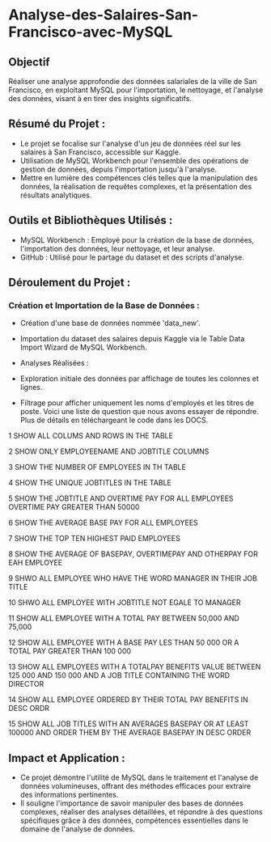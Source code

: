 # Analyse-des-Salaires-San-Francisco-avec-MySQL

## Objectif
Réaliser une analyse approfondie des données salariales de la ville de San Francisco, en exploitant MySQL pour l'importation, le nettoyage, et l'analyse des données, visant à en tirer des insights significatifs.

## Résumé du Projet :

- Le projet se focalise sur l'analyse d'un jeu de données réel sur les salaires à San Francisco, accessible sur Kaggle.
- Utilisation de MySQL Workbench pour l'ensemble des opérations de gestion de données, depuis l'importation jusqu'à l'analyse.
- Mettre en lumière des compétences clés telles que la manipulation des données, la réalisation de requêtes complexes, et la présentation des résultats analytiques.

## Outils et Bibliothèques Utilisés :

- MySQL Workbench : Employé pour la création de la base de données, l'importation des données, leur nettoyage, et leur analyse.
- GitHub : Utilisé pour le partage du dataset et des scripts d'analyse.

## Déroulement du Projet :

### Création et Importation de la Base de Données :
- Création d'une base de données nommée 'data_new'.
- Importation du dataset des salaires depuis Kaggle via le Table Data Import Wizard de MySQL Workbench.
  
- Analyses Réalisées :
- Exploration initiale des données par affichage de toutes les colonnes et lignes.
- Filtrage pour afficher uniquement les noms d'employés et les titres de poste.
Voici une liste de question que nous avons essayer de répondre. Plus de détails en téléchargeant le code dans les DOCS.

 1 SHOW ALL COLUMS AND ROWS IN THE TABLE

 2 SHOW ONLY EMPLOYEENAME AND JOBTITLE COLUMNS

 3 SHOW THE NUMBER OF EMPLOYEES IN TH TABLE

 4 SHOW THE UNIQUE JOBTITLES IN THE TABLE

 5 SHOW THE JOBTITLE AND OVERTIME PAY FOR ALL EMPLOYEES OVERTIME PAY GREATER THAN 50000

 6 SHOW THE AVERAGE BASE PAY FOR ALL EMPLOYEES

 7 SHOW THE TOP TEN HIGHEST PAID EMPLOYEES

 8 SHOW THE AVERAGE OF BASEPAY, OVERTIMEPAY AND OTHERPAY FOR EAH EMPLOYEE

 9 SHWO ALL EMPLOYEE WHO HAVE THE WORD MANAGER IN THEIR JOB TITLE

 10 SHWO ALL EMPLOYEE WITH JOBTITLE  NOT EGALE TO MANAGER 

 11 SHOW ALL EMPLOYEE WITH A TOTAL PAY BETWEEN 50,000 AND 75,000

 12 SHOW ALL EMPLOYEE WITH A BASE PAY LES THAN 50 000 OR A TOTAL PAY GREATER THAN 100 000

 13 SHOW ALL EMPLOYEES WITH A TOTALPAY BENEFITS VALUE BETWEEN 125 000 AND 150 000 AND A JOB TITLE CONTAINING THE WORD DIRECTOR 

 14 SHOW ALL EMPLOYEE ORDERED BY THEIR TOTAL PAY BENEFITS IN DESC ORDR 

 15 SHOW ALL JOB TITLES WITH AN AVERAGES BASEPAY OR AT LEAST 100000 AND ORDER THEM BY THE AVERAGE BASEPAY IN DESC ORDER 


## Impact et Application :

- Ce projet démontre l'utilité de MySQL dans le traitement et l'analyse de données volumineuses, offrant des méthodes efficaces pour extraire des informations pertinentes.
- Il souligne l'importance de savoir manipuler des bases de données complexes, réaliser des analyses détaillées, et répondre à des questions spécifiques grâce à des données, compétences essentielles dans le domaine de l'analyse de données.
